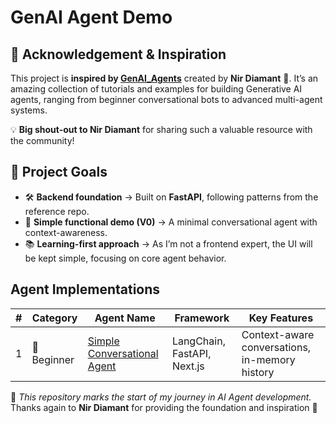 # GenAI Agent Demo

## 🙌 Acknowledgement & Inspiration

This project is **inspired by [GenAI\_Agents](https://github.com/NirDiamant/GenAI_Agents/tree/main)** created by **Nir Diamant** 🌟.
It’s an amazing collection of tutorials and examples for building Generative AI agents, ranging from beginner conversational bots to advanced multi-agent systems.

💡 **Big shout-out to Nir Diamant** for sharing such a valuable resource with the community!


## 🎯 Project Goals

* 🛠 **Backend foundation** → Built on **FastAPI**, following patterns from the reference repo.
* 🌱 **Simple functional demo (V0)** → A minimal conversational agent with context-awareness.
* 📚 **Learning-first approach** → As I’m not a frontend expert, the UI will be kept simple, focusing on core agent behavior.


## Agent Implementations

| #️   | Category | Agent Name                |  Framework | Key Features                                     |
| --- | ---------- | --------------------------- | ----------- | -------------------------------------------------- |
| 1   | 🌱 Beginner | [Simple Conversational Agent](https://github.com/NirDiamant/GenAI_Agents/tree/main) | LangChain, FastAPI, Next.js   | Context-aware conversations, in-memory history |


💬 *This repository marks the start of my journey in AI Agent development.*
Thanks again to **Nir Diamant** for providing the foundation and inspiration 🙏

